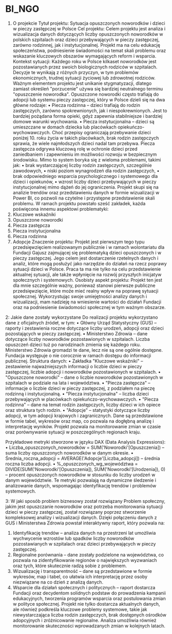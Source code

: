 # BI_NGO
1. O projekcie
Tytuł projektu: Sytuacja opuszczonych noworodków i dzieci w pieczy zastępczej w Polsce
Cel projektu:
Celem projektu jest analiza i wizualizacja danych dotyczących liczby opuszczonych noworodków w polskich szpitalach oraz dzieci przebywających w pieczy zastępczej, zarówno rodzinnej, jak i instytucjonalnej. Projekt ma na celu edukację społeczeństwa, podniesienie świadomości na temat skali problemu oraz wskazanie kluczowych obszarów wymagających reform i wsparcia.
Kontekst sytuacji: Każdego roku w Polsce kilkaset noworodków jest pozostawianych przez swoich biologicznych rodziców w szpitalach. Decyzje te wynikają z różnych przyczyn, w tym problemów ekonomicznych, trudnej sytuacji życiowej lub zdrowotnej rodziców. Ważnym elementem projektu jest unikanie stygmatyzacji, dlatego zamiast określeń "porzucenie" używa się bardziej neutralnego terminu "opuszczenie noworodka".
Opuszczone noworodki często trafiają do adopcji lub systemu pieczy zastępczej, który w Polsce dzieli się na dwa główne rodzaje:
•	Piecza rodzinna – dzieci trafiają do rodzin zastępczych, zarówno spokrewnionych, jak i niespokrewnionych. Jest to bardziej pożądana forma opieki, gdyż zapewnia stabilniejsze i bardziej domowe warunki wychowania.
•	Piecza instytucjonalna – dzieci są umieszczane w domach dziecka lub placówkach opiekuńczo-wychowawczych. Choć przepisy ograniczają przebywanie dzieci poniżej 10. roku życia w takich placówkach, brak rodzin zastępczych sprawia, że wiele najmłodszych dzieci nadal tam przebywa.
Piecza zastępcza odgrywa kluczową rolę w ochronie dzieci przed zaniedbaniem i zapewnieniu im możliwości rozwoju w bezpiecznym środowisku. Mimo to system boryka się z wieloma problemami, takimi jak:
•	brak wystarczającej liczby rodzin zastępczych, szczególnie zawodowych,
•	niski poziom wynagrodzeń dla rodzin zastępczych,
•	brak odpowiedniego wsparcia psychologicznego i systemowego dla dzieci i opiekunów,
•	wzrost liczby dzieci przebywających w pieczy instytucjonalnej mimo dążeń do jej ograniczenia.
Projekt skupi się na analizie trendów oraz przedstawieniu danych w formie wizualizacji w Power BI, co pozwoli na czytelne i przystępne przedstawienie skali problemu. W ramach projektu powstało sześć zakładek, każda poświęcona innemu aspektowi problematyki:
1.	Kluczowe wskaźniki
2.	Opuszczone noworodki
3.	Piecza zastępcza
4.	Piecza instytucjonalna
5.	Piecza rodzinna
6.	Adopcje
Znaczenie projektu:
Projekt jest pierwszym tego typu przedsięwzięciem realizowanym publicznie i w ramach wolontariatu dla Fundacji Gajusz zajmującej się problematyką dzieci opuszczonych i w pieczy zastępczej. Jego celem jest dostarczenie rzetelnych danych i analiz, które mogą posłużyć jako narzędzie do działań na rzecz poprawy sytuacji dzieci w Polsce. Praca ta ma nie tylko na celu przedstawienie aktualnej sytuacji, ale także wpłynięcie na rozwój przyszłych inicjatyw społecznych i systemowych.
Osobisty aspekt projektu:
Projekt ten jest dla mnie szczególnie ważny, ponieważ stanowi pierwsze publiczne przedsięwzięcie, które może mieć realny wpływ na poprawę sytuacji społecznej. Wykorzystując swoje umiejętności analizy danych i wizualizacji, mam nadzieję na wniesienie wartości do działań Fundacji oraz na podniesienie świadomości społecznej w tym ważnym obszarze.

2: Jakie dane zostały wykorzystane
Do realizacji projektu wykorzystano dane z oficjalnych źródeł, w tym:
•	Główny Urząd Statystyczny (GUS) – raporty i zestawienia roczne dotyczące liczby urodzeń, adopcji oraz dzieci pozostających w pieczy zastępczej.
•	Ministerstwo Zdrowia – dane dotyczące liczby noworodków pozostawionych w szpitalach. Liczba opuszczeń dzieci tuż po narodzinach zmienia się każdego roku. Ministerstwo Zdrowia gromadzi te dane, lecz nie są one ogólnie dostępne. Fundacja występuje o nie corocznie w ramach dostępu do informacji publicznej.
Struktura danych:
•	Zakładka "Kluczowe wskaźniki" – zestawienie najważniejszych informacji o liczbie dzieci w pieczy zastępczej, liczbie adopcji i noworodków pozostawionych w szpitalach.
•	"Opuszczone noworodki" – dane o liczbie noworodków pozostawionych w szpitalach w podziale na lata i województwa.
•	"Piecza zastępcza" – informacje o liczbie dzieci w pieczy zastępczej, z podziałem na pieczę rodzinną i instytucjonalną.
•	"Piecza instytucjonalna" – liczba dzieci przebywających w placówkach opiekuńczo-wychowawczych.
•	"Piecza rodzinna" – dane na temat rodzin zastępczych, liczby dzieci w ich opiece oraz struktura tych rodzin.
•	"Adopcje" – statystyki dotyczące liczby adopcji, w tym adopcji krajowych i zagranicznych.
Dane są przedstawione w formie tabel, wykresów oraz map, co pozwala na dogłębną analizę i interpretację wyników. Projekt pozwala na monitorowanie zmian w czasie oraz porównywanie sytuacji w poszczególnych regionach kraju.

Przykładowe metryki stworzone w języku DAX (Data Analysis Expressions):
•	Liczba_opuszczonych_noworodków = SUM('Noworodki'[Opuszczenia]) – suma liczby opuszczonych noworodków w danym okresie.
•	Średnia_roczna_adopcji = AVERAGE('Adopcje'[Liczba_adopcji]) – średnia roczna liczba adopcji.
•	%_opuszczonych_wg_województwa = DIVIDE(SUM('Noworodki'[Opuszczenia]), SUM('Noworodki'[Urodzenia]), 0) – procent opuszczonych noworodków w stosunku do liczby urodzeń w danym województwie.
Te metryki pozwalają na dynamiczne śledzenie i analizowanie danych, wspomagając identyfikację trendów i problemów systemowych.

3: W jaki sposób problem biznesowy został rozwiązany
Problem społeczny, jakim jest opuszczanie noworodków oraz potrzeba monitorowania sytuacji dzieci w pieczy zastępczej, został rozwiązany poprzez stworzenie kompleksowej analizy i wizualizacji danych. Dzięki połączeniu danych z GUS i Ministerstwa Zdrowia powstał interaktywny raport, który pozwala na:
1.	Identyfikację trendów – analiza danych na przestrzeni lat umożliwia wychwycenie wzrostów lub spadków liczby noworodków pozostawianych w szpitalach oraz dzieci przebywających w pieczy zastępczej.
2.	Regionalne porównania – dane zostały podzielone na województwa, co pozwala na zidentyfikowanie regionów o największych wyzwaniach oraz tych, które skutecznie radzą sobie z problemem.
3.	Wizualizację i transparentność – dane są przedstawione w formie wykresów, map i tabel, co ułatwia ich interpretację przez osoby niezwiązane na co dzień z analizą danych.
4.	Wsparcie dla działań społecznych i politycznych – raport dostarcza Fundacji oraz decydentom solidnych podstaw do prowadzenia kampanii edukacyjnych, tworzenia programów wsparcia oraz postulowania zmian w polityce społecznej.
Projekt nie tylko dostarcza aktualnych danych, ale również podkreśla kluczowe problemy systemowe, takie jak niewystarczająca liczba rodzin zastępczych, brak dostępnych ośrodków adopcyjnych i zróżnicowanie regionalne. Analiza umożliwia również monitorowanie skuteczności wprowadzanych zmian w kolejnych latach.


